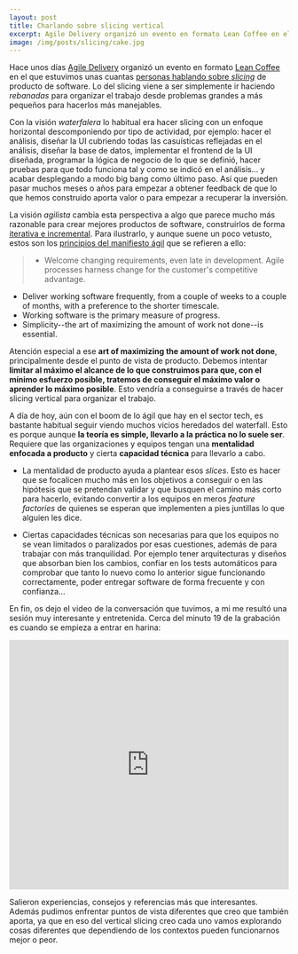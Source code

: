```yaml
---
layout: post
title: Charlando sobre slicing vertical
excerpt: Agile Delivery organizó un evento en formato Lean Coffee en el que estuvimos unas cuantas personas hablando sobre slicing de productos de software. El slicing viene a ser simplemente dividir problemas grandes para hacerlos más manejables.
image: /img/posts/slicing/cake.jpg
---
```


Hace unos días [Agile Delivery](https://www.meetup.com/es-ES/agile-delivery-es/) organizó un evento en formato [Lean Coffee](https://agilecoffee.com/leancoffee/) en el que estuvimos unas cuantas [personas hablando sobre *slicing*](https://www.meetup.com/es-ES/agile-delivery-es/events/275643577/) de producto de software. Lo del slicing viene a ser simplemente ir haciendo *rebanadas* para organizar el trabajo desde problemas grandes a más pequeños para hacerlos más manejables.

Con la visión *waterfalera* lo habitual era hacer slicing con un enfoque horizontal descomponiendo por tipo de actividad, por ejemplo: hacer el análisis, diseñar la UI cubriendo todas las casuísticas reflejadas en el análisis, diseñar la base de datos, implementar el frontend de la UI diseñada, programar la lógica de negocio de lo que se definió, hacer pruebas para que todo funciona tal y como se indicó en el análisis... y acabar desplegando a modo big bang como último paso. Así que pueden pasar muchos meses o años para empezar a obtener feedback de que lo que hemos construido aporta valor o para empezar a recuperar la inversión.

La visión *agilista* cambia esta perspectiva a algo que parece mucho más razonable para crear mejores productos de software, construirlos de forma [iterativa e incremental](https://danilat.com/weblog/2019/04/10/diseno-incremental-de-software-a-partir-de-las-interacciones). Para ilustrarlo, y aunque suene un poco vetusto, estos son los [principios del manifiesto ágil](https://agilemanifesto.org/principles.html) que se refieren a ello:

> - Welcome changing requirements, even late in development. Agile processes harness change for the customer's competitive advantage. 
- Deliver working software frequently, from a couple of weeks to a couple of months, with a preference to the shorter timescale.
- Working software is the primary measure of progress. 
- Simplicity--the art of maximizing the amount of work not done--is essential.

Atención especial a ese **art of maximizing the amount of work not done**, principalmente desde el punto de vista de producto. Debemos intentar **limitar al máximo el alcance de lo que construimos para que, con el mínimo esfuerzo posible, tratemos de conseguir el máximo valor o aprender lo máximo posible**. Esto vendría a conseguirse a través de hacer slicing vertical para organizar el trabajo.

A día de hoy, aún con el boom de lo ágil que hay en el sector tech, es bastante habitual seguir viendo muchos vicios heredados del waterfall. Esto es porque aunque **la teoría es simple, llevarlo a la práctica no lo suele ser**. Requiere que las organizaciones y equipos tengan una **mentalidad enfocada a producto** y cierta **capacidad técnica** para llevarlo a cabo. 

- La mentalidad de producto ayuda a plantear esos *slices*. Esto es hacer que se focalicen mucho más en los objetivos a conseguir o en las hipótesis que se pretendan validar y que busquen el camino más corto para hacerlo, evitando convertir a los equipos en meros *feature factories* de quienes se esperan que implementen a pies juntillas lo que alguien les dice.

- Ciertas capacidades técnicas son necesarias para que los equipos no se vean limitados o paralizados por esas cuestiones, además de para trabajar con más tranquilidad. Por ejemplo tener arquitecturas y diseños que absorban bien los cambios, confiar en los tests automáticos para comprobar que tanto lo nuevo como lo anterior sigue funcionando correctamente, poder entregar software de forma frecuente y con confianza...

En fin, os dejo el video de la conversación que tuvimos, a mi me resultó una sesión muy interesante y entretenida. Cerca del minuto 19 de la grabación es cuando se empieza a entrar en harina:

<iframe width="100%" height="450" src="https://www.youtube.com/embed/R_JQGXmrkyY" frameborder="0" allow="accelerometer; autoplay; encrypted-media; gyroscope; picture-in-picture" allowfullscreen></iframe>


Salieron experiencias, consejos y referencias más que interesantes. Además pudimos enfrentar puntos de vista diferentes que creo que también aporta, ya que en eso del vertical slicing creo cada uno vamos explorando cosas diferentes que dependiendo de los contextos pueden funcionarnos mejor o peor.
